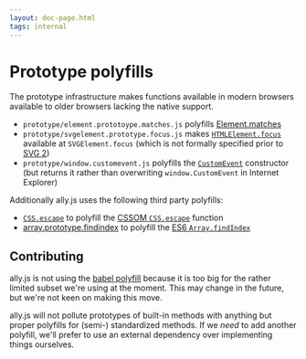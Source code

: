 ```yaml
---
layout: doc-page.html
tags: internal
---
```


# Prototype polyfills

The prototype infrastructure makes functions available in modern browsers available to older browsers lacking the native support.

* `prototype/element.prototoype.matches.js` polyfills [Element.matches](https://developer.mozilla.org/en-US/docs/Web/API/Element.matches)
* `prototype/svgelement.prototype.focus.js` makes [`HTMLElement.focus`](https://developer.mozilla.org/en-US/docs/Web/API/HTMLElement/focus) available at `SVGElement.focus` (which is not formally specified prior to [SVG 2](http://www.w3.org/TR/SVG2/interact.html#Focus))
* `prototype/window.customevent.js` polyfills the [`CustomEvent`](https://developer.mozilla.org/en/docs/Web/API/CustomEvent) constructor (but returns it rather than overwriting `window.CustomEvent` in Internet Explorer)

Additionally ally.js uses the following third party polyfills:

* [`CSS.escape`](https://github.com/mathiasbynens/CSS.escape) to polyfill the [CSSOM `CSS.escape`](https://developer.mozilla.org/en-US/docs/Web/API/CSS/escape) function
* [array.prototype.findindex](https://github.com/paulmillr/Array.prototype.findIndex) to polyfill the [ES6 `Array.findIndex`](https://developer.mozilla.org/en-US/docs/Web/JavaScript/Reference/Global_Objects/Array/findIndex)


## Contributing

ally.js is not using the [babel polyfill](http://babeljs.io/docs/usage/polyfill/) because it is too big for the rather limited subset we're using at the moment. This may change in the future, but we're not keen on making this move.

ally.js will not pollute prototypes of built-in methods with anything but proper polyfills for (semi-) standardized methods. If we *need* to add another polyfill, we'll prefer to use an external dependency over implementing things ourselves.


